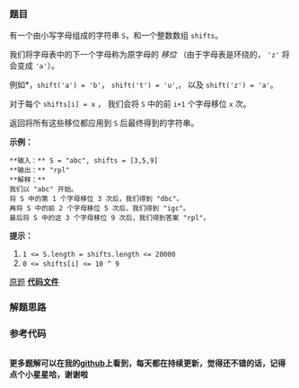 ### 题目
有一个由小写字母组成的字符串 `S`，和一个整数数组 `shifts`。

我们将字母表中的下一个字母称为原字母的 _移位_ （由于字母表是环绕的， `'z'` 将会变成 `'a'`）。

例如*，`shift('a') = 'b'`， `shift('t') = 'u'`,， 以及 `shift('z') = 'a'`。

对于每个 `shifts[i] = x` ， 我们会将 `S` 中的前 `i+1` 个字母移位 `x` 次。

返回将所有这些移位都应用到 `S` 后最终得到的字符串。

**示例：**

    
    
    **输入：** S = "abc", shifts = [3,5,9]
    **输出：** "rpl"
    **解释：**
    我们以 "abc" 开始。
    将 S 中的第 1 个字母移位 3 次后，我们得到 "dbc"。
    再将 S 中的前 2 个字母移位 5 次后，我们得到 "igc"。
    最后将 S 中的这 3 个字母移位 9 次后，我们得到答案 "rpl"。
    

**提示：**

  1. `1 <= S.length = shifts.length <= 20000`
  2. `0 <= shifts[i] <= 10 ^ 9`

[原题](https://leetcode-cn.com/problems/shifting-letters/)    **[代码文件]()**


### 解题思路




### 参考代码

```go


```




**更多题解可以在我的[github](https://github.com/LZH139/leetcode_Go)上看到，每天都在持续更新，觉得还不错的话，记得点个小星星哈，谢谢啦**
